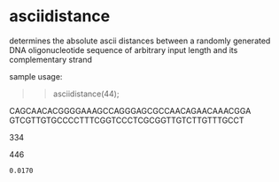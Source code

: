 # asciidistance

determines the absolute ascii distances between a randomly generated DNA oligonucleotide sequence of arbitrary input length and its complementary strand

sample usage:

>> asciidistance(44);

CAGCAACACGGGGAAAGCCAGGGAGCGCCAACAGAACAAACGGA
GTCGTTGTGCCCCTTTCGGTCCCTCGCGGTTGTCTTGTTTGCCT

   334

   446

    0.0170
